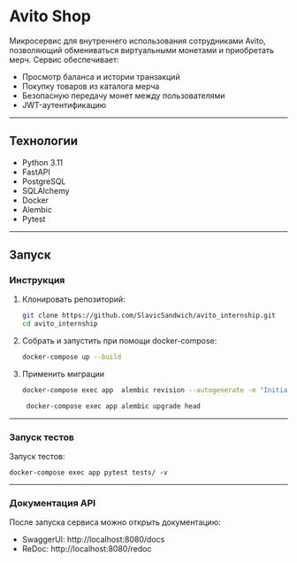 # Avito Shop

Микросервис для внутреннего использования сотрудниками Avito, позволяющий обмениваться виртуальными монетами и приобретать мерч. Сервис обеспечивает:

- Просмотр баланса и истории транзакций
- Покупку товаров из каталога мерча
- Безопасную передачу монет между пользователями
- JWT-аутентификацию

---

## Технологии

- Python 3.11
- FastAPI
- PostgreSQL
- SQLAlchemy
- Docker
- Alembic
- Pytest

---

## Запуск


### Инструкция
1. Клонировать репозиторий:
   ```bash
   git clone https://github.com/SlavicSandwich/avito_internship.git
   cd avito_internship
2. Собрать и запустить при помощи docker-compose:
   ```bash
   docker-compose up --build
3. Применить миграции
   ```bash
   docker-compose exec app  alembic revision --autogenerate -m "Initial commit"
   ```

   ```bash
    docker-compose exec app alembic upgrade head
   ```

---

### Запуск тестов
Запуск тестов:
```
docker-compose exec app pytest tests/ -v
```

---

### Документация API
После запуска сервиса можно открыть документацию:
- SwaggerUI: http://localhost:8080/docs
- ReDoc: http://localhost:8080/redoc

